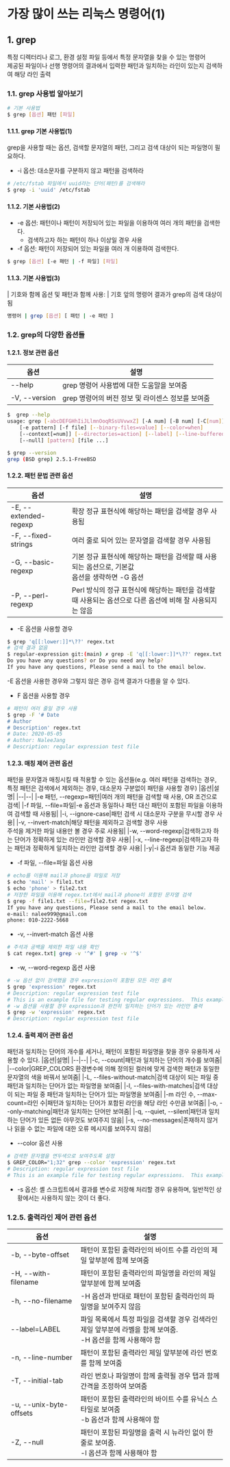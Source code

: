 # 가장 많이 쓰는 리눅스 명령어(1)
## 1. grep
특정 디렉터리나 로그, 환경 설정 파일 등에서 특정 문자열을 찾을 수 있는 명령어<br/>
제공된 파일이나 선행 명령어의 결과에서 입력한 패턴과 일치하는 라인이 있는지 검색하여 해당 라인 출력
### 1.1. grep 사용법 알아보기
```bash
# 기본 사용법
$ grep [옵션] 패턴 [파일]
```
#### 1.1.1. grep 기본 사용법(1)
grep을 사용할 때는 옵션, 검색할 문자열의 패턴, 그리고 검색 대상이 되는 파일명이 필요하다.
- -i 옵션: 대소문자를 구분하지 않고 패턴을 검색하라
```bash
# /etc/fstab 파일에서 uuid라는 단어(패턴)를 검색해라
$ grep -i 'uuid' /etc/fstab 
```
#### 1.1.2. 기본 사용법(2)
- -e 옵션: 패턴이나 패턴이 저장되어 있는 파일을 이용하여 여러 개의 패턴을 검색한다.
  - 검색하고자 하는 패턴이 하나 이상일 경우 사용
- -f 옵션: 패턴이 저장되어 있는 파일을 여러 개 이용하여 검색한다.
```bash
$ grep [옵션] [-e 패턴 | -f 파일] [파일]
```
#### 1.1.3. 기본 사용법(3)
| 기호와 함께 옵션 및 패턴과 함께 사용: | 기호 앞의 명령어 결과가 grep의 검색 대상이 됨
```bash
명령어 | grep [옵션] [ 패턴 | -e 패턴 ]
```
### 1.2. grep의 다양한 옵션들
#### 1.2.1. 정보 관련 옵션
|옵션|설명|
|--|--|
|--help|grep 명령어 사용법에 대한 도움말을 보여줌|
|-V, --version|grep 명령어의 버전 정보 및 라이센스 정보를 보여줌
```bash
$  grep --help
usage: grep [-abcDEFGHhIiJLlmnOoqRSsUVvwxZ] [-A num] [-B num] [-C[num]]
	[-e pattern] [-f file] [--binary-files=value] [--color=when]
	[--context[=num]] [--directories=action] [--label] [--line-buffered]
	[--null] [pattern] [file ...]
```
```bash
$ grep --version
grep (BSD grep) 2.5.1-FreeBSD
```
#### 1.2.2. 패턴 문법 관련 옵션
|옵션|설명|
|--|--|
|-E, --extended-regexp|확장 정규 표현식에 해당하는 패턴을 검색할 경우 사용됨|
|-F, --fixed-strings|여러 줄로 되어 있는 문자열을 검색할 경우 사용됨|
|-G, --basic-regexp|기본 정규 표현식에 해당하는 패턴을 검색할 때 사용되는 옵션으로, 기본값<br/>옵션을 생략하면 -G 옵션
|-P, --perl-regexp|Perl 방식의 정규 표현식에 해당하는 패턴을 검색할 때 사용되는 옵션으로 다른 옵션에 비해 잘 사용되지는 않음|
- -E 옵션을 사용할 경우
```bash
$ grep 'q[[:lower:]]*\??' regex.txt
# 검색 결과 없음
$ regular-expression git:(main) ✗ grep -E 'q[[:lower:]]*\??' regex.txt
Do you have any questions? or Do you need any help?
If you have any questions, Please send a mail to the email below.
```
-E 옵션을 사용한 경우와 그렇지 않은 경우 검색 결과가 다름을 알 수 있다.
- F 옵션을 사용할 경우
```bash
# 패턴이 여러 줄일 경우 사용
$ grep -F '# Date
# Author
# Description' regex.txt
# Date: 2020-05-05
# Author: NaleeJang
# Description: regular expression test file
```
#### 1.2.3. 매칭 제어 관련 옵션
패턴을 문자열과 매칭시킬 때 적용할 수 있는 옵션들(e.g. 여러 패턴을 검색하는 경우, 특정 패턴은 검색에서 제외하는 경우, 대소문자 구분없이 패턴을 사용할 경우)
|옵션|설명|
|--|--|
|-e 패턴, --regexp=패턴|여러 개의 패턴을 검색할 때 사용, OR 조건으로 검색|
|-f 파일, --file=파일|-e 옵션과 동일하나 패턴 대신 패턴이 포함된 파일을 이용하여 검색할 때 사용됨|
|-i, --ignore-case|패턴 검색 시 대소문자 구분을 무시할 경우 사용|
|-v, --invert-match|해당 패턴을 제외하고 검색할 경우 사용<br/>주석을 제거한 파일 내용만 볼 경우 주로 사용됨|
|-w, --word-regexp|검색하고자 하는 단어가 정확하게 있는 라인만 검색할 경우 사용|
|-x, --line-regexp|검색하고자 하는 패턴과 정확하게 일치하는 라인만 검색할 경우 사용|
|-y|-i 옵션과 동일한 기능 제공
- -f 파일, --file=파일 옵션 사용
```bash
# echo를 이용해 mail과 phone을 파일로 저장
$ echo 'mail' > file1.txt
$ echo 'phone' > file2.txt
# 저장한 파일을 이용해 regex.txt에서 mail과 phone이 포함된 문자열 검색
$ grep -f file1.txt --file=file2.txt regex.txt
If you have any questions, Please send a mail to the email below.
e-mail: nalee999@gmail.com
phone: 010-2222-5668
```
- -v, --invert-match 옵션 사용
```bash
# 주석과 공백을 제외한 파일 내용 확인
$ cat regex.txt| grep -v '^#' | grep -v '^$'
```
- -w, --word-regexp 옵션 사용
```bash
# -w 옵션 없이 검색했을 경우 expression이 포함된 모든 라인 출력
$ grep 'expression' regex.txt
# Description: regular expression test file
# This is an example file for testing regular expressions.	This example file includes control characters.
# -w 옵션을 사용할 경우 expression과 완전히 일치하는 단어가 있는 라인만 출력
$ grep -w 'expression' regex.txt
# Description: regular expression test file
```
#### 1.2.4. 출력 제어 관련 옵션
패턴과 일치하는 단어의 개수를 세거나, 패턴이 포함된 파일명을 찾을 경우 유용하게 사용할 수 있다.
|옵션|설명|
|--|--|
|-c, --count|패턴과 일치하는 단어의 개수를 보여줌|
|--color|GREP_COLORS 환경변수에 의해 정의된 컬러에 맞게 검색한 패턴과 동일한 문자열의 색을 바꿔서 보여줌|
|-L, --files-without-match|검색 대상이 되는 파일 중 패턴과 일치하는 단어가 없는 파일명을 보여줌|
|-l, --files-with-matches|검색 대상이 되는 파일 중 패턴과 일치하는 단어가 있는 파일명을 보여줌|
|-m 라인 수, --max-count=라인 수|패턴과 일치하는 단어가 포함된 라인을 해당 라인 수만큼 보여줌|
|-o, --only-matching|패턴과 일치하는 단어만 보여줌|
|-q, --quiet, --silent|패턴과 일치하는 단어가 있든 없든 아무것도 보여주지 않음|
|-s, --no-messages|존재하지 않거나 읽을 수 없는 파일에 대한 오류 메시지를 보여주지 않음|
- --color 옵션 사용
```bash
# 검색한 문자열을 연두색으로 보여주도록 설정
$ GREP_COLOR="1;32" grep --color 'expression' regex.txt
# Description: regular expression test file
# This is an example file for testing regular expressions.	This example file includes control characters.
```
- -s 옵션: 셸 스크립트에서 결과를 변수로 저장해 처리할 경우 유용하며, 일반적인 상황에서는 사용하지 않는 것이 더 좋다.
### 1.2.5. 출력라인 제어 관련 옵션
|옵션|설명|
|--|--|
|-b, --byte-offset|패턴이 포함된 출력라인의 바이트 수를 라인의 제일 앞부분에 함께 보여줌|
|-H, --with-filename|패턴이 포함된 출력라인의 파일명을 라인의 제일 앞부분에 함께 보여줌|
|-h, --no-filename|-H 옵션과 반대로 패턴이 포함된 출력라인의 파일명을 보여주지 않음|
|--label=LABEL|파일 목록에서 특정 파일을 검색할 경우 검색라인 제일 앞부분에 라벨을 함께 보여줌.<br/> -H 옵션을 함께 사용해야 함|
|-n, --line-number|패턴이 포함된 출력라인 제일 앞부분에 라인 번호를 함께 보여줌|
|-T, --initial-tab|라인 번호나 파일명이 함께 출력될 경우 탭과 함께 간격을 조정하여 보여줌|
|-u, --unix-byte-offsets|패턴이 포함된 출력라인의 바이트 수를 유닉스 스타일로 보여줌<br/>-b 옵션과 함께 사용해야 함|
|-Z, --null|패턴이 포함된 파일명을 출력 시 뉴라인 없이 한 줄로 보여줌.<br/> -l 옵션과 함께 사용해야 함